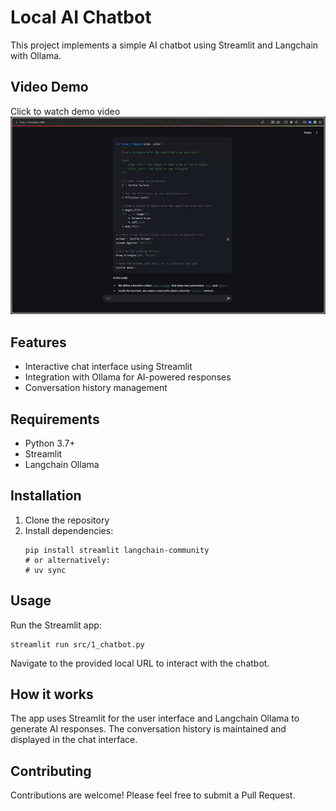# Local AI Chatbot

This project implements a simple AI chatbot using Streamlit and Langchain with Ollama.

## Video Demo
Click to watch demo video
[![Click to watch demo video](image.png)](https://supercut.video/embed/devdee/f9lpIhq5eKxo9cpjjSK2Te?embed=full)


## Features

- Interactive chat interface using Streamlit
- Integration with Ollama for AI-powered responses
- Conversation history management

## Requirements

- Python 3.7+
- Streamlit
- Langchain Ollama

## Installation

1. Clone the repository
2. Install dependencies:
   ```
   pip install streamlit langchain-community
   # or alternatively:
   # uv sync 
   ```

## Usage

Run the Streamlit app:

```
streamlit run src/1_chatbot.py
```

Navigate to the provided local URL to interact with the chatbot.

## How it works

The app uses Streamlit for the user interface and Langchain Ollama to generate AI responses. The conversation history is maintained and displayed in the chat interface.

## Contributing

Contributions are welcome! Please feel free to submit a Pull Request.

